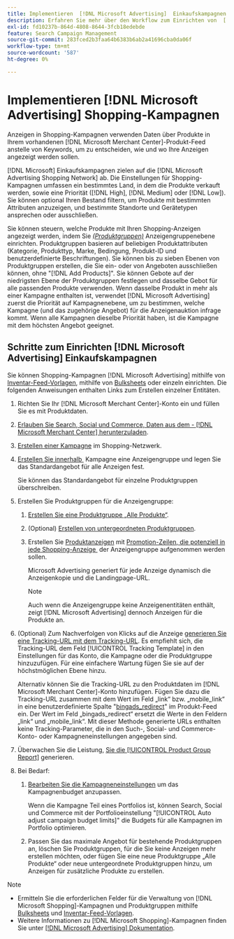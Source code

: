 ```yaml
---
title: Implementieren  [!DNL Microsoft Advertising]  Einkaufskampagnen
description: Erfahren Sie mehr über den Workflow zum Einrichten von  [!DNL Microsoft Advertising] .
exl-id: fd10237b-864d-4808-8644-3fcb18edebde
feature: Search Campaign Management
source-git-commit: 283fced2b3faa64b6383b6ab2a41696cba0da06f
workflow-type: tm+mt
source-wordcount: '587'
ht-degree: 0%

---
```


# Implementieren [!DNL Microsoft Advertising] Shopping-Kampagnen

Anzeigen in Shopping-Kampagnen verwenden Daten über Produkte in Ihrem vorhandenen [!DNL Microsoft Merchant Center]-Produkt-Feed anstelle von Keywords, um zu entscheiden, wie und wo Ihre Anzeigen angezeigt werden sollen.

[!DNL Microsoft] Einkaufskampagnen zielen auf die [!DNL Microsoft Advertising Shopping Network] ab. Die Einstellungen für Shopping-Kampagnen umfassen ein bestimmtes Land, in dem die Produkte verkauft werden, sowie eine Priorität ([!DNL High], [!DNL Medium] oder [!DNL Low]). Sie können optional Ihren Bestand filtern, um Produkte mit bestimmten Attributen anzuzeigen, und bestimmte Standorte und Gerätetypen ansprechen oder ausschließen.

Sie können steuern, welche Produkte mit Ihren Shopping-Anzeigen angezeigt werden, indem Sie *[(Produktgruppen)](/help/search-social-commerce/campaign-management/campaigns/product-group-about.md)* Anzeigengruppenebene einrichten. Produktgruppen basieren auf beliebigen Produktattributen (Kategorie, Produkttyp, Marke, Bedingung, Produkt-ID und benutzerdefinierte Beschriftungen). Sie können bis zu sieben Ebenen von Produktgruppen erstellen, die Sie ein- oder von Angeboten ausschließen können, ohne &quot;[!DNL Add Products]&quot;. Sie können Gebote auf der niedrigsten Ebene der Produktgruppen festlegen und dasselbe Gebot für alle passenden Produkte verwenden. Wenn dasselbe Produkt in mehr als einer Kampagne enthalten ist, verwendet [!DNL Microsoft Advertising] zuerst die Priorität auf Kampagnenebene, um zu bestimmen, welche Kampagne (und das zugehörige Angebot) für die Anzeigenauktion infrage kommt. Wenn alle Kampagnen dieselbe Priorität haben, ist die Kampagne mit dem höchsten Angebot geeignet.

## Schritte zum Einrichten [!DNL Microsoft Advertising] Einkaufskampagnen

Sie können Shopping-Kampagnen [!DNL Microsoft Advertising] mithilfe von [Inventar-Feed-Vorlagen](/help/search-social-commerce/campaign-management/inventory-feeds/inventory-feeds-about.md), mithilfe von [Bulksheets](/help/search-social-commerce/campaign-management/bulksheets/bulksheet-about.md) oder einzeln einrichten. Die folgenden Anweisungen enthalten Links zum Erstellen einzelner Entitäten.

1. Richten Sie Ihr [!DNL Microsoft Merchant Center]-Konto ein und füllen Sie es mit Produktdaten.

1. [Erlauben Sie Search, Social und Commerce, Daten aus dem - [!DNL Microsoft Merchant Center]  herunterzuladen](/help/search-social-commerce/campaign-management/accounts/merchant-account-manage.md).

1. [Erstellen einer Kampagne](/help/search-social-commerce/campaign-management/campaigns/campaign-manage.md) im Shopping-Netzwerk.

1. [Erstellen Sie innerhalb &#x200B;](/help/search-social-commerce/campaign-management/campaigns/ad-group-manage.md) Kampagne eine Anzeigengruppe und legen Sie das Standardangebot für alle Anzeigen fest.

   Sie können das Standardangebot für einzelne Produktgruppen überschreiben.

1. Erstellen Sie Produktgruppen für die Anzeigengruppe:

   1. [Erstellen Sie eine Produktgruppe „Alle Produkte“](/help/search-social-commerce/campaign-management/campaigns/product-group-manage.md).

   1. (Optional) [Erstellen von untergeordneten Produktgruppen](/help/search-social-commerce/campaign-management/campaigns/product-group-manage.md).

   1. Erstellen Sie [Produktanzeigen](/help/search-social-commerce/campaign-management/campaigns/ad-manage.md) mit [Promotion-Zeilen, die potenziell in jede Shopping-Anzeige &#x200B;](/help/search-social-commerce/campaign-management/campaigns/product-group-settings-microsoft.md) der Anzeigengruppe aufgenommen werden sollen.

      Microsoft Advertising generiert für jede Anzeige dynamisch die Anzeigenkopie und die Landingpage-URL.

      >[!NOTE]
      >
      >Auch wenn die Anzeigengruppe keine Anzeigenentitäten enthält, zeigt [!DNL Microsoft Advertising] dennoch Anzeigen für die Produkte an.

1. (Optional) Zum Nachverfolgen von Klicks auf die Anzeige [generieren Sie eine Tracking-URL mit dem Tracking-URL](/help/search-social-commerce/tools/click-tracking-url-generate.md). Es empfiehlt sich, die Tracking-URL dem Feld [!UICONTROL Tracking Template] in den Einstellungen für das Konto, die Kampagne oder die Produktgruppe hinzuzufügen. Für eine einfachere Wartung fügen Sie sie auf der höchstmöglichen Ebene hinzu.

   Alternativ können Sie die Tracking-URL zu den Produktdaten im [!DNL Microsoft Merchant Center]-Konto hinzufügen. Fügen Sie dazu die Tracking-URL zusammen mit dem Wert im Feld „link“ bzw. „mobile_link“ in eine benutzerdefinierte Spalte &quot;[bingads_redirect](https://help.ads.microsoft.com/#apex/3/en/51084)&quot; im Produkt-Feed ein. Der Wert im Feld „bingads_redirect“ ersetzt die Werte in den Feldern „link“ und „mobile_link“. Mit dieser Methode generierte URLs enthalten keine Tracking-Parameter, die in den Such-, Social- und Commerce-Konto- oder Kampagneneinstellungen angegeben sind.

1. Überwachen Sie die Leistung, [&#x200B; Sie die [!UICONTROL Product Group Report]](/help/search-social-commerce/reports/management/basic-advanced/basic-advanced-report-generate.md) generieren.

1. Bei Bedarf:

   1. [Bearbeiten Sie die Kampagneneinstellungen](/help/search-social-commerce/campaign-management/campaigns/campaign-manage.md) um das Kampagnenbudget anzupassen.

      Wenn die Kampagne Teil eines Portfolios ist, können Search, Social und Commerce mit der Portfolioeinstellung &quot;[!UICONTROL Auto adjust campaign budget limits]&quot; die Budgets für alle Kampagnen im Portfolio optimieren.

   1. Passen Sie das maximale Angebot für bestehende Produktgruppen an, löschen Sie Produktgruppen, für die Sie keine Anzeigen mehr erstellen möchten, oder fügen Sie eine neue Produktgruppe „Alle Produkte“ oder neue untergeordnete Produktgruppen hinzu, um Anzeigen für zusätzliche Produkte zu erstellen.

>[!NOTE]
>
>* Ermitteln Sie die erforderlichen Felder für die Verwaltung von [!DNL Microsoft Shopping]-Kampagnen und Produktgruppen mithilfe [Bulksheets](/help/search-social-commerce/campaign-management/bulksheets/bulksheet-data-formats/bulksheet-data-microsoft.md) und [Inventar-Feed-Vorlagen](/help/search-social-commerce/campaign-management/inventory-feeds/ad-templates/template-microsoft-shopping.md).
>* Weitere Informationen zu [!DNL Microsoft Shopping]-Kampagnen finden Sie unter [[!DNL Microsoft Advertising] Dokumentation](https://help.ads.microsoft.com/#apex/3/en/50903).
